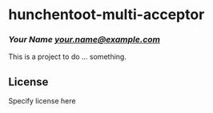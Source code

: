# hunchentoot-multi-acceptor
### _Your Name <your.name@example.com>_

This is a project to do ... something.

## License

Specify license here

